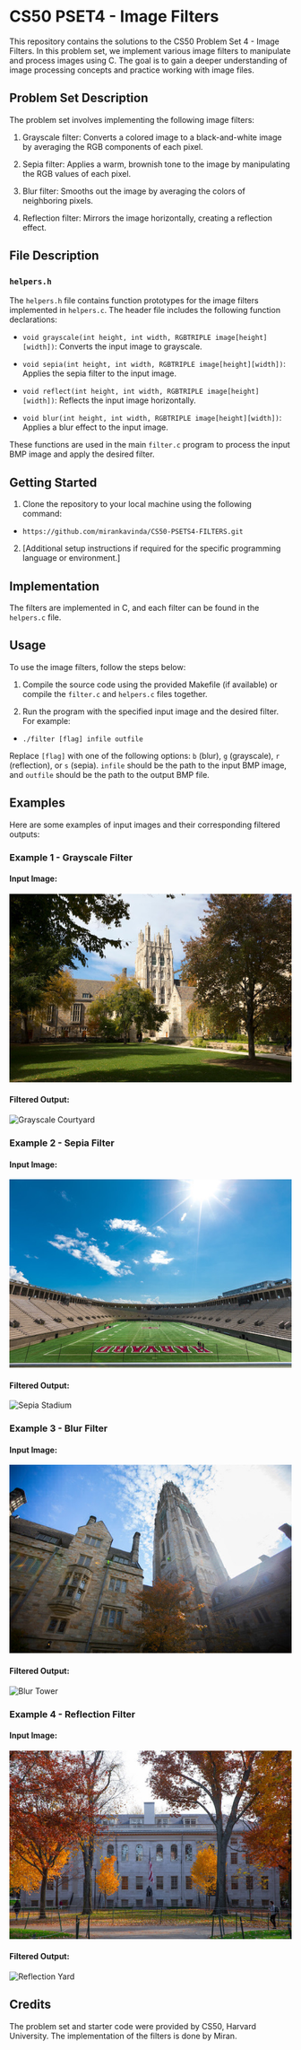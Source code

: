 # CS50 PSET4 - Image Filters

This repository contains the solutions to the CS50 Problem Set 4 - Image Filters. In this problem set, we implement various image filters to manipulate and process images using C. The goal is to gain a deeper understanding of image processing concepts and practice working with image files.

## Problem Set Description

The problem set involves implementing the following image filters:

1. Grayscale filter: Converts a colored image to a black-and-white image by averaging the RGB components of each pixel.

2. Sepia filter: Applies a warm, brownish tone to the image by manipulating the RGB values of each pixel.

3. Blur filter: Smooths out the image by averaging the colors of neighboring pixels.

4. Reflection filter: Mirrors the image horizontally, creating a reflection effect.

## File Description

### `helpers.h`

The `helpers.h` file contains function prototypes for the image filters implemented in `helpers.c`. The header file includes the following function declarations:

- `void grayscale(int height, int width, RGBTRIPLE image[height][width])`: Converts the input image to grayscale.

- `void sepia(int height, int width, RGBTRIPLE image[height][width])`: Applies the sepia filter to the input image.

- `void reflect(int height, int width, RGBTRIPLE image[height][width])`: Reflects the input image horizontally.

- `void blur(int height, int width, RGBTRIPLE image[height][width])`: Applies a blur effect to the input image.

These functions are used in the main `filter.c` program to process the input BMP image and apply the desired filter.

## Getting Started

1. Clone the repository to your local machine using the following command:

- `https://github.com/mirankavinda/CS50-PSETS4-FILTERS.git`

2. [Additional setup instructions if required for the specific programming language or environment.]

## Implementation

The filters are implemented in C, and each filter can be found in the `helpers.c` file.

## Usage

To use the image filters, follow the steps below:

1. Compile the source code using the provided Makefile (if available) or compile the `filter.c` and `helpers.c` files together.

2. Run the program with the specified input image and the desired filter. For example:

- `./filter [flag] infile outfile`


Replace `[flag]` with one of the following options: `b` (blur), `g` (grayscale), `r` (reflection), or `s` (sepia). `infile` should be the path to the input BMP image, and `outfile` should be the path to the output BMP file.

## Examples

Here are some examples of input images and their corresponding filtered outputs:

### Example 1 - Grayscale Filter

#### Input Image:
![Courtyard](images/courtyard.bmp)

#### Filtered Output:
![Grayscale Courtyard](images/grayscale_courtyard.bmp)

### Example 2 - Sepia Filter

#### Input Image:
![Stadium](images/stadium.bmp)

#### Filtered Output:
![Sepia Stadium](images/sepia_stadium.bmp)

### Example 3 - Blur Filter

#### Input Image:
![Tower](images/tower.bmp)

#### Filtered Output:
![Blur Tower](images/blur_tower.bmp)

### Example 4 - Reflection Filter

#### Input Image:
![Yard](images/yard.bmp)

#### Filtered Output:
![Reflection Yard](images/reflection_yard.bmp)

## Credits

The problem set and starter code were provided by CS50, Harvard University. The implementation of the filters is done by Miran.
